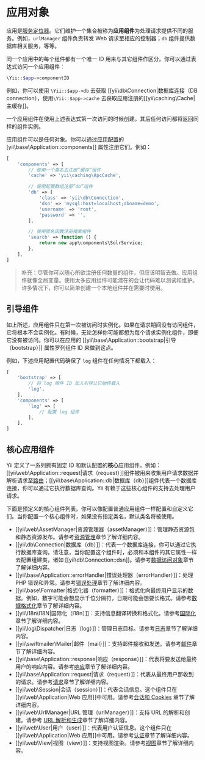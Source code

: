 应用对象
======================

应用是[服务定位器](concept-service-locators.md)。它们维护一个集合被称为**应用组件**为处理请求提供不同的服务。例如，`urlManager` 组件负责转发 Web 请求至相应的控制器；`db` 组件提供数据库相关服务，等等。

同一个应用中的每个组件都有一个唯一 ID 用来与其它组件作区分。你可以通过表达式访问一个应用组件：

```php
\Yii::$app->componentID
```

例如，你可以使用 `\Yii::$app->db` 去获取 [[yii\db\Connection|数据库连接（DB connection），使用`\Yii::$app->cache` 去获取应用注册的[[yii\caching\Cache|主缓存]]。

一个应用组件在使用上述表达式第一次访问的时候创建。其后任何访问都将返回同样的组件实例。

应用组件可以是任何对象。你可以通过[应用配置](structure-applications.md#application-configurations)的 [yii\base\Application::components]] 属性注册它们。例如：

```php
[
    'components' => [
        // 使用一个类名去注册“缓存”组件
        'cache' => 'yii\caching\ApcCache',

        // 使用配置数组注册“db”组件
        'db' => [
            'class' => 'yii\db\Connection',
            'dsn' => 'mysql:host=localhost;dbname=demo',
            'username' => 'root',
            'password' => '',
        ],

        // 使用匿名函数注册搜索组件
        'search' => function () {
            return new app\components\SolrService;
        },
    ],
]
```

> 补充：尽管你可以随心所欲注册任何数量的组件，但应该明智去做。应用组件就像全局变量。使用太多应用组件可能潜在的会让代码难以测试和维护。许多情况下，你可以简单创建一个本地组件并在需要时使用。


## 引导组件 <a name="bootstrapping-components"></a>

如上所述，应用组件只在第一次被访问时实例化。如果在请求期间没有访问组件，它将根本不会实例化。有时候，无论怎样你可能都想为每个请求实例化组件，即便它没有被访问。你可以在应用的 [[yii\base\Application::bootstrap|引导（bootstrap）]] 属性罗列组件 ID 来做到这点。

例如，下述应用配置代码确保了 `log` 组件在任何情况下都载入：

```php
[
    'bootstrap' => [
        // 将 log 组件 ID 加入引导让它始终载入
        'log',
    ],
    'components' => [
        'log' => [
            // 配置 log 组件
        ],
    ],
]
```


## 核心应用组件 <a name="core-application-components"></a>

Yii 定义了一系列拥有固定 ID 和默认配置的**核心**应用组件。例如：[[yii\web\Application::request|请求（request）]]组件被用来收集用户请求数据并解析请求至[路由](runtime-routing.md)；[[yii\base\Application::db|数据库（db）]]组件代表一个数据库连接，你可以通过它执行数据库查询。Yii 有赖于这些核心组件的支持去处理用户请求。

下面是预定义的核心组件列表。你可以像配置普通应用组件一样配置和自定义它们。当你配置一个核心组件时，如果没有指定类名，默认类名将被使用。

* [[yii\web\AssetManager|资源管理器（assetManager）]]：管理静态资源包和静态资源发布。请参考[资源管理](output-assets.md)章节了解详细内容。
* [[yii\db\Connection|数据库（db）]]：代表一个数据库连接，你可以通过它执行数据库查询。请注意，当你配置这个组件时，必须和本组件的其它属性一样去配置组建类，诸如 [[yii\db\Connection::dsn]]。请参考[数据访问对象](db-dao.md)章节了解详细内容。
* [[yii\base\Application::errorHandler|错误处理器（errorHandler）]]：处理 PHP 错误和异常。请参考[错误处理](tutorial-handling-errors.md)章节了解详细内容。
* [[yii\base\Formatter|格式化器（formatter）]]：格式化向最终用户显示的数据。例如，数字可能会想显示千位分隔符，日期可能会想要长格式。请参考[数据格式化](output-formatting.md)章节了解详细内容。
* [[yii\i18n\I18N|国际化（i18n）]]：支持信息翻译转换和格式化。请参考[国际化](tutorial-i18n.md)章节了解详细内容。
* [[yii\log\Dispatcher|日志（log）]]：管理日志目标。请参考[日志](tutorial-logging.md)章节了解详细内容。
* [[yii\swiftmailer\Mailer|邮件（mail）]]：支持邮件接收和发送。请参考[邮件](tutorial-mailing.md)章节了解详细内容。
* [[yii\base\Application::response|响应（response）]]：代表将要发送给最终用户的响应内容。请参考[响应](runtime-responses.md)章节了解详细内容。
* [[yii\base\Application::request|请求（request）]]：代表从最终用户那收到的请求。请参考[请求](runtime-requests.md)章节了解详细内容。
* [[yii\web\Session|会话（session）]]：代表会话信息。这个组件只在 [[yii\web\Application|Web 应用]]中可用。请参考[会话和 Cookies](runtime-sessions-and-cookies.md) 章节了解详细内容。
* [[yii\web\UrlManager|URL 管理（urlManager）]]：支持 URL 的解析和创建。请参考 [URL 解析和生成](runtime-url-handling.md)章节了解详细内容。
* [[yii\web\User|用户（user）]]：代表用户认证信息。这个组件只在 [[yii\web\Application|Web 应用]]中可用。请参考[认证](security-authentication.md)章节了解详细内容。
* [[yii\web\View|视图（view）]]：支持视图渲染。请参考[视图](structure-views.md)章节了解详细内容。
